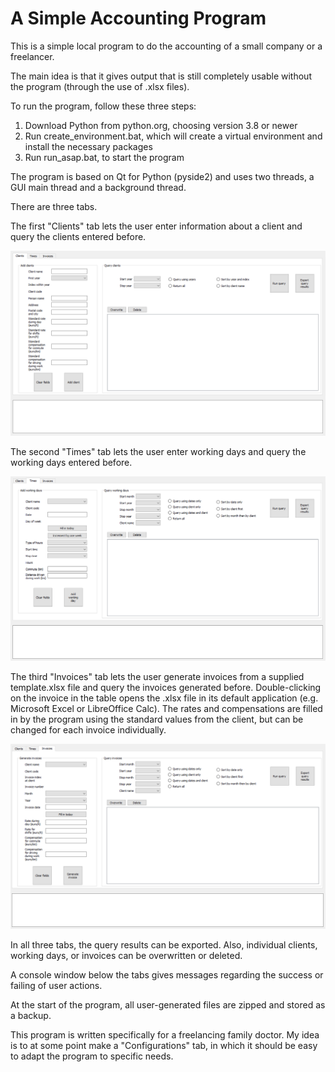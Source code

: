 # A Simple Accounting Program
This is a simple local program to do the accounting of a small company or a freelancer. 

The main idea is that it gives output that is still completely usable without the program (through the use of .xlsx files).

To run the program, follow these three steps:
1. Download Python from python.org, choosing version 3.8 or newer
2. Run create_environment.bat, which will create a virtual environment and install the necessary packages
3. Run run_asap.bat, to start the program

The program is based on Qt for Python (pyside2) and uses two threads, a GUI main thread and a background thread.

There are three tabs.

The first "Clients" tab lets the user enter information about a client and query the clients entered before.

![Clients tab screenshot](screenshots/Screenshot_clients_tab.png)

The second "Times" tab lets the user enter working days and query the working days entered before.

![Times tab screenshot](screenshots/Screenshot_times_tab.png)

The third "Invoices" tab lets the user generate invoices from a supplied template.xlsx file and query the invoices generated before. Double-clicking on the invoice in the table opens the .xlsx file in its default application (e.g. Microsoft Excel or LibreOffice Calc). The rates and compensations are filled in by the program using the standard values from the client, but can be changed for each invoice individually.

![Invoices tab screenshot](screenshots/Screenshot_invoices_tab.png)

In all three tabs, the query results can be exported. Also, individual clients, working days, or invoices can be overwritten or deleted.

A console window below the tabs gives messages regarding the success or failing of user actions. 

At the start of the program, all user-generated files are zipped and stored as a backup.

This program is written specifically for a freelancing family doctor. My idea is to at some point make a "Configurations" tab, in which it should be easy to adapt the program to specific needs.